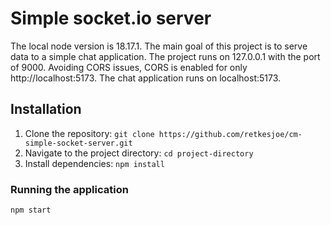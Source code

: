 # Simple socket.io server

The local node version is 18.17.1. The main goal of this project is to serve
data to a simple chat application. The project runs on 127.0.0.1 with the port
of 9000. Avoiding CORS issues, CORS is enabled for only http://localhost:5173.
The chat application runs on localhost:5173.

## Installation

1. Clone the repository: `git clone https://github.com/retkesjoe/cm-simple-socket-server.git`
2. Navigate to the project directory: `cd project-directory`
3. Install dependencies: `npm install`

### Running the application

```bash
npm start
```
